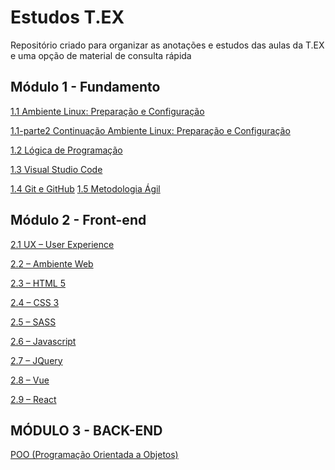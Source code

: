 # Estudos T.EX
Repositório criado para organizar as anotações e estudos das aulas da T.EX e uma opção de material de consulta rápida

## Módulo 1 - Fundamento 
[1.1 Ambiente Linux: Preparação e Configuração]()

[1.1-parte2 Continuação Ambiente Linux: Preparação e Configuração]()

[1.2 Lógica de Programação]()

[1.3 Visual Studio Code]()

[1.4 Git e GitHub]()
[1.5 Metodologia Ágil]()

## Módulo 2 - Front-end
[2.1 UX – User Experience](/ux)

[2.2 – Ambiente Web](/ambiente-web)

[2.3 – HTML 5](html5)

[2.4 – CSS 3](/css3)


[2.5 – SASS](/sass)

[2.6 – Javascript](/js/js.md)

[2.7 – JQuery](https://github.com/kelvya/estudos-TEX/blob/main/jquery/jquery.md)

[2.8 – Vue](https://github.com/kelvya/estudos-TEX/blob/main/vue/vue.md)

[2.9 – React](https://github.com/kelvya/estudos-TEX/blob/main/react/react.md)

## MÓDULO 3 - BACK-END
[POO (Programação Orientada a Objetos)]()


